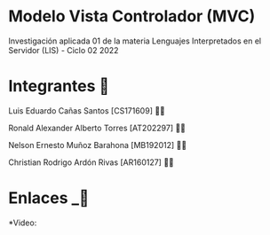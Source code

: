 # Modelo Vista Controlador (MVC)
Investigación aplicada 01 de la materia Lenguajes Interpretados en el Servidor (LIS) - Ciclo 02 2022

# Integrantes 👥

Luis Eduardo Cañas Santos [CS171609] 👨‍💻

Ronald Alexander Alberto Torres [AT202297] 👨‍💻

Nelson Ernesto Muñoz Barahona [MB192012] 👨‍💻

Christian Rodrigo Ardón Rivas [AR160127] 👨‍💻

# Enlaces   _🔗

*Video: 
